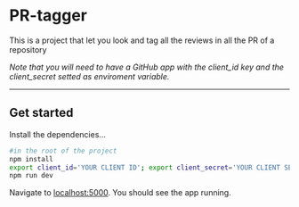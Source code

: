# PR-tagger

This is a project that let you look and tag all the reviews in all the PR of a repository

*Note that you will need to have a GitHub app with the client_id key and the client_secret setted as enviroment variable.*

---

## Get started

Install the dependencies...

```bash
#in the root of the project
npm install
export client_id='YOUR CLIENT ID'; export client_secret='YOUR CLIENT SECRET';
npm run dev
```

Navigate to [localhost:5000](http://localhost:5000). You should see the app running.